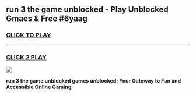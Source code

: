 
## run 3 the game unblocked - Play Unblocked Gmaes & Free #6yaag
<h3>
<a href="https://news.freeplayer.one?title=run_3_the_game_unblocked&ref=26F">CLICK TO PLAY</a></h3>
<hr>

<h3>
<a href="https://news.freeplayer.one?title=run_3_the_game_unblocked&ref=26F">CLICK 2 PLAY</a>
  
</h3>

<a href="https://news.freeplayer.one?title=run_3_the_game_unblocked&ref=26F/"><img src="https://clearcache.store/games.png"></a>


**run 3 the game unblocked games unblocked: Your Gateway to Fun and Accessible Online Gaming**
